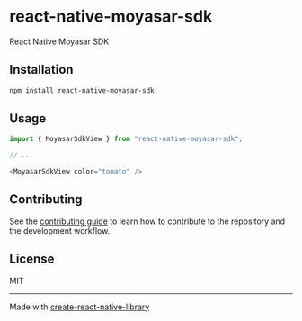 # react-native-moyasar-sdk

React Native Moyasar SDK

## Installation

```sh
npm install react-native-moyasar-sdk
```

## Usage

```js
import { MoyasarSdkView } from "react-native-moyasar-sdk";

// ...

<MoyasarSdkView color="tomato" />
```

## Contributing

See the [contributing guide](CONTRIBUTING.md) to learn how to contribute to the repository and the development workflow.

## License

MIT

---

Made with [create-react-native-library](https://github.com/callstack/react-native-builder-bob)
